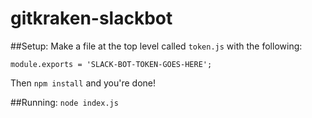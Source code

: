 # gitkraken-slackbot

##Setup:
Make a file at the top level called `token.js` with the following:
```
module.exports = 'SLACK-BOT-TOKEN-GOES-HERE';
```

Then `npm install` and you're done!

##Running:
`node index.js`
